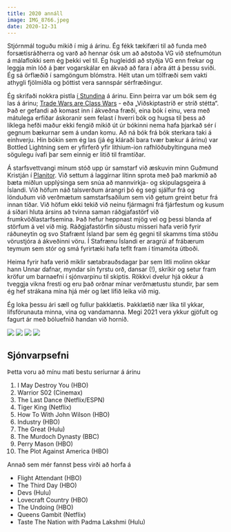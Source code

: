 ```yaml
---
title: 2020 annáll
image: IMG_8766.jpeg
date: 2020-12-31
---
```


Stjórnmál toguðu mikið í mig á árinu. Ég fékk tækifæri til að funda með forsætisráðherra og varð að
hennar ósk um að aðstoða VG við stefnumótun á málaflokki sem ég þekki vel til. Ég hugleiddi að
styðja VG enn frekar og leggja mín lóð á þær vogarskálar en ákvað að fara í aðra átt á þessu sviði.
Ég sá örflæðið í samgöngum blómstra. Hélt utan um tölfræði sem vakti athygli fjölmiðla og þóttist
vera sannspár sérfræðingur.

Ég skrifaði nokkra pistla [í Stundina](https://stundin.is/stundin/folk/jokull-solberg-audunsson/) á
árinu. Einn þeirra var um bók sem ég las á árinu;
[Trade Wars are Class Wars](https://www.goodreads.com/book/show/52009042-trade-wars-are-class-wars) -
eða „Viðskiptastríð er stríð stétta“. Það er gefandi að komast inn í ákveðna fræði, eina bók í einu,
vera með mátulega erfiðar áskoranir sem felast í hverri bók og hugsa til þess að líklega hefði maður
ekki fengið mikið út úr bókinni nema hafa þjarkað sér í gegnum bækurnar sem á undan komu. Að ná bók
frá bók sterkara taki á einhverju. Hin bókin sem ég las (já ég kláraði bara tvær bækur á árinu) var
Bottled Lightning sem er yfirferð yfir lithium-ion rafhlöðubyltinguna með sögulegu ívafi þar sem
einnig er litið til framtíðar.

Á starfsvettvangi mínum stóð upp úr samstarf við æskuvin minn Guðmund Kristján í
[Planitor](https://www.planitor.io). Við settum á laggirnar lítinn sprota með það markmið að bæta
miðlun upplýsinga sem snúa að mannvirkja- og skipulagsgeira á Íslandi. Við höfum náð talsverðum
árangri þó ég segi sjálfur frá og lönduðum við verðmætum samstarfsaðilum sem við getum greint betur
frá innan tíðar. Við höfum ekki tekið við neinu fjármagni frá fjárfestum og kusum á síðari hluta
ársins að tvinna saman ráðgjafastörf við frumkvöðlastarfsemina. Það hefur heppnast mjög vel og þessi
blanda af störfum á vel við mig. Ráðgjafastörfin síðustu misseri hafa verið fyrir ráðuneytin og svo
Stafrænt Ísland þar sem ég gegni til skamms tíma stöðu vörustjóra á ákveðinni vöru. Í Stafrænu
Íslandi er aragrúi af frábærum teymum sem stór og smá fyrirtæki hafa teflt fram í tímamóta útboði.

Heima fyrir hafa verið miklir sætabrauðsdagar þar sem litli molinn okkar hann Unnar dafnar, myndar
sín fyrstu orð, dansar (!), skríkir og setur fram kröfur um barnaefni í sjónvarpinu til skiptis.
Rökkvi dvelur hjá okkur á tveggja vikna fresti og eru það orðnar mínar verðmætustu stundir, þar sem
ég hef strákana mína hjá mér og læt lífið leika við mig.

Ég loka þessu ári sæll og fullur þakklætis. Þakklætið nær líka til ykkar, lífsförunauta minna, vina
og vandamanna. Megi 2021 vera ykkur gjöfult og fagurt ár með bóluefnið handan við hornið.

![](/blog/IMG_0567.JPG)
![](/blog/IMG_2528.JPG)
![](/blog/Sunna,Jökull,Unnar-20.jpg)
![](/blog/IMG_6691.JPG)

## Sjónvarpsefni

Þetta voru að mínu mati bestu seríurnar á árinu

1. I May Destroy You (HBO)
1. Warrior S02 (Cinemax)
1. The Last Dance (Netflix/ESPN)
1. Tiger King (Netflix)
1. How To With John Wilson (HBO)
1. Industry (HBO)
1. The Great (Hulu)
1. The Murdoch Dynasty (BBC)
1. Perry Mason (HBO)
1. The Plot Against America (HBO)

Annað sem mér fannst þess virði að horfa á

- Flight Attendant (HBO)
- The Third Day (HBO)
- Devs (Hulu)
- Lovecraft Country (HBO)
- The Undoing (HBO)
- Queens Gambit (Netflix)
- Taste The Nation with Padma Lakshmi (Hulu)
